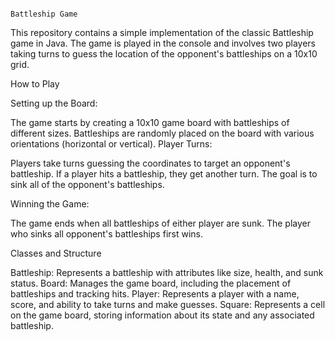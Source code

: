                                                                                     Battleship Game

This repository contains a simple implementation of the classic Battleship game in Java. The game is played in the console and involves two players taking turns to guess the location of the opponent's battleships on a 10x10 grid.

How to Play

Setting up the Board:

The game starts by creating a 10x10 game board with battleships of different sizes.
Battleships are randomly placed on the board with various orientations (horizontal or vertical).
Player Turns:

Players take turns guessing the coordinates to target an opponent's battleship.
If a player hits a battleship, they get another turn.
The goal is to sink all of the opponent's battleships.

Winning the Game:

The game ends when all battleships of either player are sunk.
The player who sinks all opponent's battleships first wins.

Classes and Structure

Battleship: Represents a battleship with attributes like size, health, and sunk status.
Board: Manages the game board, including the placement of battleships and tracking hits.
Player: Represents a player with a name, score, and ability to take turns and make guesses.
Square: Represents a cell on the game board, storing information about its state and any associated battleship.
